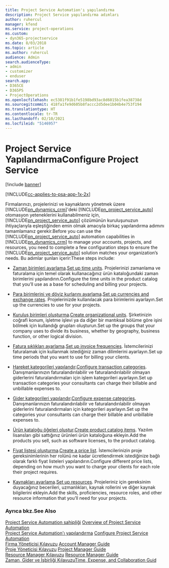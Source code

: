 ```yaml
---
title: Project Service Automation'ı yapılandırma
description: Project Service yapılandırma adımları
author: ruhercul
manager: kfend
ms.service: project-operations
ms.custom:
- dyn365-projectservice
ms.date: 8/03/2018
ms.topic: article
ms.author: ruhercul
audience: Admin
search.audienceType:
- admin
- customizer
- enduser
search.app:
- D365CE
- D365PS
- ProjectOperations
ms.openlocfilehash: ec5381f91b1fe5198bd93ac8d6015b1fea38738d
ms.sourcegitcommit: 418fa1fe9d605b8faccc2d5dee1b04b4e753f194
ms.translationtype: HT
ms.contentlocale: tr-TR
ms.lasthandoff: 02/10/2021
ms.locfileid: "5146957"
---
```

# <a name="configure-project-service"></a><span data-ttu-id="dbcd0-103">Project Service Yapılandırma</span><span class="sxs-lookup"><span data-stu-id="dbcd0-103">Configure Project Service</span></span>

[!include [banner](../includes/psa-now-project-operations.md)]

[!INCLUDE[cc-applies-to-psa-app-1x-2x](../includes/cc-applies-to-psa-app-1x-2x.md)]

<span data-ttu-id="dbcd0-104">Firmalarınızı, projelerinizi ve kaynaklarını yönetmek üzere [!INCLUDE[pn_dynamics_crm](../includes/pn-dynamics-crm.md)]'deki [!INCLUDE[pn_project_service_auto](../includes/pn-project-service-auto.md)] otomasyon yeteneklerini kullanabilmeniz için, [!INCLUDE[pn_project_service_auto](../includes/pn-project-service-auto.md)] çözümünün kuruluşunuzun ihtiyaçlarıyla eşleştiğinden emin olmak amacıyla birkaç yapılandırma adımını tamamlamanız gerekir.</span><span class="sxs-lookup"><span data-stu-id="dbcd0-104">Before you can use the [!INCLUDE[pn_project_service_auto](../includes/pn-project-service-auto.md)] automation capabilities in [!INCLUDE[pn_dynamics_crm](../includes/pn-dynamics-crm.md)] to manage your accounts, projects, and resources, you need to complete a few configuration steps to ensure the [!INCLUDE[pn_project_service_auto](../includes/pn-project-service-auto.md)] solution matches your organization’s needs.</span></span> <span data-ttu-id="dbcd0-105">Bu adımlar şunları içerir:</span><span class="sxs-lookup"><span data-stu-id="dbcd0-105">These steps include:</span></span>  
  
-   <span data-ttu-id="dbcd0-106">[Zaman birimleri ayarlama](../psa/set-up-time-units.md).</span><span class="sxs-lookup"><span data-stu-id="dbcd0-106">[Set up time units](../psa/set-up-time-units.md).</span></span> <span data-ttu-id="dbcd0-107">Projelerinizi zamanlama ve faturalama için temel olarak kullanacağınız ürün kataloğundaki zaman birimlerini yapılandırın.</span><span class="sxs-lookup"><span data-stu-id="dbcd0-107">Configure the time units in the product catalog that you’ll use as a base for scheduling and billing your projects.</span></span>  
  
-   <span data-ttu-id="dbcd0-108">[Para birimlerini ve döviz kurlarını ayarlama](../psa/set-up-currencies-exchange-rates.md).</span><span class="sxs-lookup"><span data-stu-id="dbcd0-108">[Set up currencies and exchange rates](../psa/set-up-currencies-exchange-rates.md).</span></span> <span data-ttu-id="dbcd0-109">Projelerinizde kullanılacak para birimlerini ayarlayın.</span><span class="sxs-lookup"><span data-stu-id="dbcd0-109">Set up the currencies to use for your projects.</span></span>  
  
-   <span data-ttu-id="dbcd0-110">[Kuruluş birimleri oluşturma](../psa/create-organizational-units.md).</span><span class="sxs-lookup"><span data-stu-id="dbcd0-110">[Create organizational units](../psa/create-organizational-units.md).</span></span> <span data-ttu-id="dbcd0-111">Şirketinizin coğrafi konum, işletme işlevi ya da diğer bir mantıksal bölüme göre işini bölmek için kullandığı grupları oluşturun.</span><span class="sxs-lookup"><span data-stu-id="dbcd0-111">Set up the groups that your company uses to divide its business, whether by geography, business function, or other logical division.</span></span>  
  
-   <span data-ttu-id="dbcd0-112">[Fatura sıklıkları ayarlama](../psa/set-up-invoice-frequencies.md).</span><span class="sxs-lookup"><span data-stu-id="dbcd0-112">[Set up invoice frequencies](../psa/set-up-invoice-frequencies.md).</span></span> <span data-ttu-id="dbcd0-113">İstemcilerinizi faturalamak için kullanmak istediğiniz zaman dilimlerini ayarlayın.</span><span class="sxs-lookup"><span data-stu-id="dbcd0-113">Set up time periods that you want to use for billing your clients.</span></span>  
  
-   <span data-ttu-id="dbcd0-114">[Hareket kategorileri yapılandır](../psa/configure-transaction-categories.md).</span><span class="sxs-lookup"><span data-stu-id="dbcd0-114">[Configure transaction categories](../psa/configure-transaction-categories.md).</span></span> <span data-ttu-id="dbcd0-115">Danışmanlarınızın faturalandırılabilir ve faturalandırılabilir olmayan giderlerini faturalandırmaları için işlem kategorileri ayarlayın.</span><span class="sxs-lookup"><span data-stu-id="dbcd0-115">Set up transaction categories your consultants can charge their billable and unbillable expenses to.</span></span>  
  
-   <span data-ttu-id="dbcd0-116">[Gider kategorileri yapılandır](../psa/configure-expense-categories.md).</span><span class="sxs-lookup"><span data-stu-id="dbcd0-116">[Configure expense categories](../psa/configure-expense-categories.md).</span></span> <span data-ttu-id="dbcd0-117">Danışmanlarınızın faturalandırılabilir ve faturalandırılabilir olmayan giderlerini faturalandırmaları için kategorileri ayarlayın.</span><span class="sxs-lookup"><span data-stu-id="dbcd0-117">Set up the categories your consultants can charge their billable and unbillable expenses to.</span></span>  
  
-   <span data-ttu-id="dbcd0-118">[Ürün kataloğu öğeleri oluştur](../psa/create-product-catalog-items.md).</span><span class="sxs-lookup"><span data-stu-id="dbcd0-118">[Create product catalog items](../psa/create-product-catalog-items.md).</span></span> <span data-ttu-id="dbcd0-119">Yazılım lisansları gibi sattığınız ürünleri ürün kataloğuna ekleyin.</span><span class="sxs-lookup"><span data-stu-id="dbcd0-119">Add the products you sell, such as software licenses, to the product catalog.</span></span>  
  
-   <span data-ttu-id="dbcd0-120">[Fiyat listesi oluşturma](../psa/create-price-list.md).</span><span class="sxs-lookup"><span data-stu-id="dbcd0-120">[Create a price list](../psa/create-price-list.md).</span></span> <span data-ttu-id="dbcd0-121">İstemcilerinizin proje gereksinimlerinin her rolünü ne kadar ücretlendirmek istediğinize bağlı olarak farklı fiyat listeleri yapılandırın.</span><span class="sxs-lookup"><span data-stu-id="dbcd0-121">Configure different price lists, depending on how much you want to charge your clients for each role their project requires.</span></span>  
  
-   <span data-ttu-id="dbcd0-122">[Kaynakları ayarlama](../psa/set-up-resources.md).</span><span class="sxs-lookup"><span data-stu-id="dbcd0-122">[Set up resources](../psa/set-up-resources.md).</span></span> <span data-ttu-id="dbcd0-123">Projeleriniz için gereksinim duyacağınız becerileri, uzmanlıkları, kaynak rollerini ve diğer kaynak bilgilerini ekleyin.</span><span class="sxs-lookup"><span data-stu-id="dbcd0-123">Add the skills, proficiencies, resource roles, and other resource information that you’ll need for your projects.</span></span>  
  
### <a name="see-also"></a><span data-ttu-id="dbcd0-124">Ayrıca bkz.</span><span class="sxs-lookup"><span data-stu-id="dbcd0-124">See Also</span></span>  
 <span data-ttu-id="dbcd0-125">[Project Service Automation sahipliği](../psa/overview.md) </span><span class="sxs-lookup"><span data-stu-id="dbcd0-125">[Overview of Project Service Automation](../psa/overview.md) </span></span>  
 <span data-ttu-id="dbcd0-126">[Project Service Automation'ı yapılandırma](../psa/configure.md) </span><span class="sxs-lookup"><span data-stu-id="dbcd0-126">[Configure Project Service Automation](../psa/configure.md) </span></span>  
 <span data-ttu-id="dbcd0-127">[Firma Yöneticisi Kılavuzu](../psa/account-manager-guide.md) </span><span class="sxs-lookup"><span data-stu-id="dbcd0-127">[Account Manager Guide](../psa/account-manager-guide.md) </span></span>  
 <span data-ttu-id="dbcd0-128">[Proje Yöneticisi Kılavuzu](../psa/project-manager-guide.md) </span><span class="sxs-lookup"><span data-stu-id="dbcd0-128">[Project Manager Guide](../psa/project-manager-guide.md) </span></span>  
 <span data-ttu-id="dbcd0-129">[Resource Manager Kılavuzu](../psa/resource-manager-guide.md) </span><span class="sxs-lookup"><span data-stu-id="dbcd0-129">[Resource Manager Guide](../psa/resource-manager-guide.md) </span></span>  
 [<span data-ttu-id="dbcd0-130">Zaman, Gider ve İşbirliği Kılavuzu</span><span class="sxs-lookup"><span data-stu-id="dbcd0-130">Time, Expense, and Collaboration Guid</span></span>](../psa/time-expense-collaboration-guide.md)
